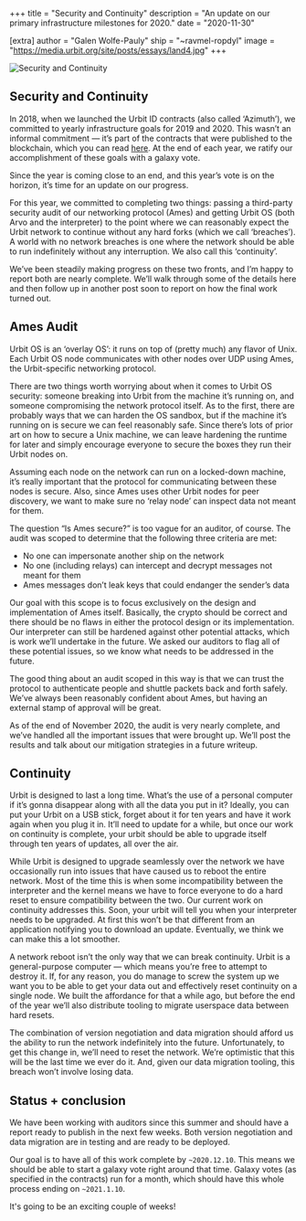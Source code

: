 +++
title = "Security and Continuity"
description = "An update on our primary infrastructure milestones for 2020."
date = "2020-11-30"

[extra]
author = "Galen Wolfe-Pauly"
ship = "~ravmel-ropdyl"
image = "https://media.urbit.org/site/posts/essays/land4.jpg"
+++

![Security and Continuity](https://media.urbit.org/site/posts/essays/land4.jpg)

## Security and Continuity

In 2018, when we launched the Urbit ID contracts (also called ‘Azimuth’), we committed to yearly infrastructure goals for 2019 and 2020. This wasn’t an informal commitment — it’s part of the contracts that were published to the blockchain, which you can read [here](https://raw.githubusercontent.com/urbit/azimuth/edf68b8da04806dd5b95994daf14cf1e7e226829/proposals/0xcb1f81e42b5e75f000f94fc71a3ea70cab4bfc6f236b91e717f1b9516e5596b5.txt). At the end of each year, we ratify our accomplishment of these goals with a galaxy vote.

Since the year is coming close to an end, and this year’s vote is on the horizon, it’s time for an update on our progress.

For this year, we committed to completing two things: passing a third-party security audit of our networking protocol (Ames) and getting Urbit OS (both Arvo and the interpreter) to the point where we can reasonably expect the Urbit network to continue without any hard forks (which we call ‘breaches’). A world with no network breaches is one where the network should be able to run indefinitely without any interruption. We also call this ‘continuity’.

We’ve been steadily making progress on these two fronts, and I’m happy to report both are nearly complete. We’ll walk through some of the details here and then follow up in another post soon to report on how the final work turned out.

## Ames Audit

Urbit OS is an ‘overlay OS’: it runs on top of (pretty much) any flavor of Unix. Each Urbit OS node communicates with other nodes over UDP using Ames, the Urbit-specific networking protocol.

There are two things worth worrying about when it comes to Urbit OS security: someone breaking into Urbit from the machine it’s running on, and someone compromising the network protocol itself. As to the first, there are probably ways that we can harden the OS sandbox, but if the machine it’s running on is secure we can feel reasonably safe. Since there’s lots of prior art on how to secure a Unix machine, we can leave hardening the runtime for later and simply encourage everyone to secure the boxes they run their Urbit nodes on.

Assuming each node on the network can run on a locked-down machine, it’s really important that the protocol for communicating between these nodes is secure. Also, since Ames uses other Urbit nodes for peer discovery, we want to make sure no ‘relay node’ can inspect data not meant for them.

The question “Is Ames secure?” is too vague for an auditor, of course. The audit was scoped to determine that the following three criteria are met:

- No one can impersonate another ship on the network
- No one (including relays) can intercept and decrypt messages not meant for them
- Ames messages don’t leak keys that could endanger the sender’s data

Our goal with this scope is to focus exclusively on the design and implementation of Ames itself. Basically, the crypto should be correct and there should be no flaws in either the protocol design or its implementation. Our interpreter can still be hardened against other potential attacks, which is work we’ll undertake in the future. We asked our auditors to flag all of these potential issues, so we know what needs to be addressed in the future.

The good thing about an audit scoped in this way is that we can trust the protocol to authenticate people and shuttle packets back and forth safely. We’ve always been reasonably confident about Ames, but having an external stamp of approval will be great.

As of the end of November 2020, the audit is very nearly complete, and we’ve handled all the important issues that were brought up. We’ll post the results and talk about our mitigation strategies in a future writeup.

## Continuity

Urbit is designed to last a long time. What’s the use of a personal computer if it’s gonna disappear along with all the data you put in it? Ideally, you can put your Urbit on a USB stick, forget about it for ten years and have it work again when you plug it in. It’ll need to update for a while, but once our work on continuity is complete, your urbit should be able to upgrade itself through ten years of updates, all over the air.

While Urbit is designed to upgrade seamlessly over the network we have occasionally run into issues that have caused us to reboot the entire network. Most of the time this is when some incompatibility between the interpreter and the kernel means we have to force everyone to do a hard reset to ensure compatibility between the two. Our current work on continuity addresses this. Soon, your urbit will tell you when your interpreter needs to be upgraded. At first this won’t be that different from an application notifying you to download an update. Eventually, we think we can make this a lot smoother.

A network reboot isn’t the only way that we can break continuity. Urbit is a general-purpose computer — which means you’re free to attempt to destroy it. If, for any reason, you do manage to screw the system up we want you to be able to get your data out and effectively reset continuity on a single node. We built the affordance for that a while ago, but before the end of the year we’ll also distribute tooling to migrate userspace data between hard resets.

The combination of version negotiation and data migration should afford us the ability to run the network indefinitely into the future. Unfortunately, to get this change in, we’ll need to reset the network. We’re optimistic that this will be the last time we ever do it. And, given our data migration tooling, this breach won’t involve losing data.

## Status + conclusion

We have been working with auditors since this summer and should have a report ready to publish in the next few weeks. Both version negotiation and data migration are in testing and are ready to be deployed.

Our goal is to have all of this work complete by `~2020.12.10`. This means we should be able to start a galaxy vote right around that time. Galaxy votes (as specified in the contracts) run for a month, which should have this whole process ending on `~2021.1.10`.

It's going to be an exciting couple of weeks!

